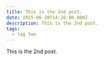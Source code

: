 ```yaml
---
title: This is the 2nd post.
date: 2025-06-30T14:28:00.000Z
description: This is the 2nd post.
tags:
  - tag two
---
```

This is the 2nd post.
